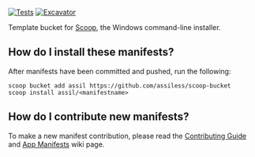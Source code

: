 [![Tests](https://github.com/assiless/scoop-bucket/actions/workflows/ci.yml/badge.svg)](https://github.com/assiless/scoop-bucket/actions/workflows/ci.yml) [![Excavator](https://github.com/assiless/scoop-bucket/actions/workflows/excavator.yml/badge.svg)](https://github.com/assiless/scoop-bucket/actions/workflows/excavator.yml)

Template bucket for [Scoop](https://scoop.sh), the Windows command-line installer.

## How do I install these manifests?

After manifests have been committed and pushed, run the following:

```pwsh
scoop bucket add assil https://github.com/assiless/scoop-bucket
scoop install assil/<manifestname>
```

## How do I contribute new manifests?

To make a new manifest contribution, please read the [Contributing
Guide](https://github.com/ScoopInstaller/.github/blob/main/.github/CONTRIBUTING.md)
and [App Manifests](https://github.com/ScoopInstaller/Scoop/wiki/App-Manifests)
wiki page.
